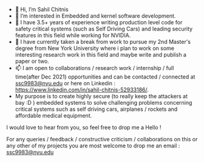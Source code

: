 - 👋 Hi, I’m Sahil Chitnis
- 👀 I’m interested in Embedded and kernel software development.
- 🌱 I have 3.5+ years of experience writing production level code for safety critical systems (such as Self Driving Cars) and leading security features in this field while working for NVIDIA.
- 💞️ I have currently taken a break from work to pursue my 2nd Master's degree from New York University where i plan to work on some interesting research work 
     in this field and maybe write and publish a paper or two.
- 📫 I am open to collaborations / research work / internship / full time(after Dec 2021) opportunities and can be contacted / connected at ssc9983@nyu.edu or
     here on Linkedin : https://www.linkedin.com/in/sahil-chitnis-52933186/.
- My purpose is to create highly secure (to really keep the attackers at bay :D ) embedded systems to solve challenging problems
 concerning critical systems such as self driving cars, airplanes / rockets and affordable medical equipment.
     
I would love to hear from you, so feel free to drop me a Hello !

For any queries / feedback / constructive criticism / collaborations on this or any other of my projects you are most welcome to drop me an email : ssc9983@nyu.edu

<!---
SahilChitniss/SahilChitniss is a ✨ special ✨ repository because its `README.md` (this file) appears on your GitHub profile.
You can click the Preview link to take a look at your changes.
--->

